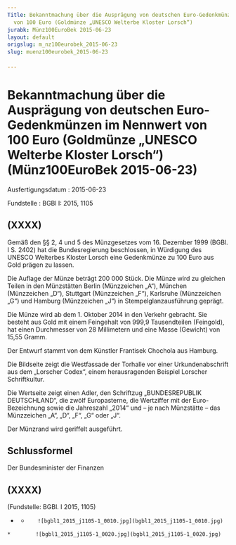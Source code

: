 ```yaml
---
Title: Bekanntmachung über die Ausprägung von deutschen Euro-Gedenkmünzen im Nennwert
  von 100 Euro (Goldmünze „UNESCO Welterbe Kloster Lorsch“)
jurabk: Münz100EuroBek 2015-06-23
layout: default
origslug: m_nz100eurobek_2015-06-23
slug: muenz100eurobek_2015-06-23

---
```


# Bekanntmachung über die Ausprägung von deutschen Euro-Gedenkmünzen im Nennwert von 100 Euro (Goldmünze „UNESCO Welterbe Kloster Lorsch“) (Münz100EuroBek 2015-06-23)

Ausfertigungsdatum
:   2015-06-23

Fundstelle
:   BGBl I: 2015, 1105


## (XXXX)

Gemäß den §§ 2, 4 und 5 des Münzgesetzes vom 16. Dezember 1999 (BGBl.
I S. 2402) hat die Bundesregierung beschlossen, in Würdigung des
UNESCO Welterbes Kloster Lorsch eine Gedenkmünze zu 100 Euro aus Gold
prägen zu lassen.

Die Auflage der Münze beträgt 200 000 Stück.
Die Münze              wird zu gleichen Teilen in den Münzstätten
Berlin (Münzzeichen „A“), München (Münzzeichen „D“), Stuttgart
(Münzzeichen „F“), Karlsruhe (Münzzeichen „G“) und Hamburg
(Münzzeichen „J“) in Stempelglanzausführung geprägt.

Die Münze wird ab dem 1. Oktober 2014 in den Verkehr gebracht. Sie
besteht aus Gold mit einem Feingehalt von 999,9 Tausendteilen
(Feingold), hat einen Durchmesser von 28 Millimetern und eine Masse
(Gewicht) von 15,55 Gramm.

Der Entwurf stammt von dem Künstler Frantisek Chochola aus Hamburg.

Die Bildseite zeigt die Westfassade der Torhalle vor einer
Urkundenabschrift aus dem „Lorscher Codex“, einem herausragenden
Beispiel Lorscher Schriftkultur.

Die Wertseite zeigt einen Adler, den Schriftzug „BUNDESREPUBLIK
DEUTSCHLAND“, die zwölf Europasterne, die Wertziffer mit der Euro-
Bezeichnung sowie die Jahreszahl „2014“ und – je nach Münzstätte – das
Münzzeichen „A“, „D“, „F“, „G“ oder „J“.

Der Münzrand wird geriffelt ausgeführt.


## Schlussformel

Der Bundesminister der Finanzen


## (XXXX)

(Fundstelle: BGBl. I 2015, 1105)


*    *        ![bgbl1_2015_j1105-1_0010.jpg](bgbl1_2015_j1105-1_0010.jpg)
    *        ![bgbl1_2015_j1105-1_0020.jpg](bgbl1_2015_j1105-1_0020.jpg)


